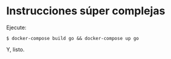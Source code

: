# Instrucciones súper complejas

Ejecute:

```
$ docker-compose build go && docker-compose up go
```

Y, listo.
